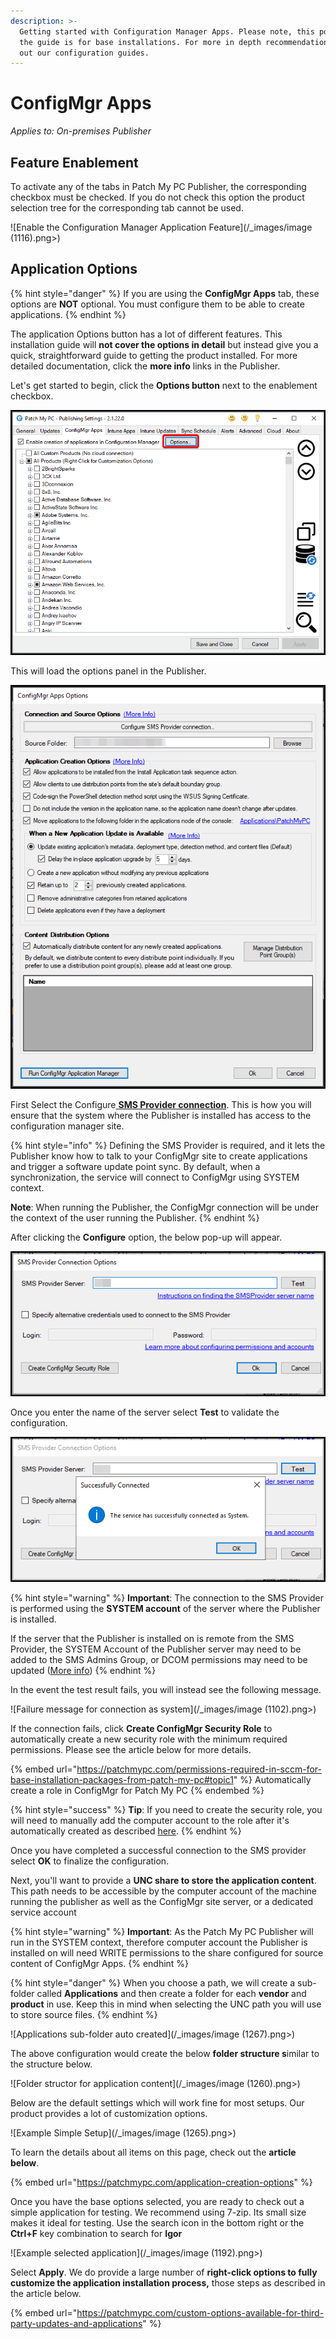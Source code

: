 ```yaml
---
description: >-
  Getting started with Configuration Manager Apps. Please note, this portion of
  the guide is for base installations. For more in depth recommendations check
  out our configuration guides.
---
```


# ConfigMgr Apps

_Applies to: On-premises Publisher_

## Feature Enablement&#x20;

To activate any of the tabs in Patch My PC Publisher, the corresponding checkbox must be checked. If you do not check this option the product selection tree for the corresponding tab cannot be used.

![Enable the Configuration Manager Application Feature](/_images/image (1116).png>)

## Application Options

{% hint style="danger" %}
If you are using the **ConfigMgr Apps** tab, these options are **NOT** optional. You must configure them to be able to create applications.
{% endhint %}

The application Options button has a lot of different features. This installation guide will **not cover the options in detail** but instead give you a quick, straightforward guide to getting the product installed. For more detailed documentation, click the **more info** links in the Publisher.

Let's get started to begin, click the **Options button** next to the enablement checkbox.

![](/_images/image-(1345).png "Click Options")

This will load the options panel in the Publisher.&#x20;

![](/_images/image-(1344).png "")

First Select the Configure[ **SMS Provider connection**](https://docs.microsoft.com/en-us/mem/configmgr/core/plan-design/hierarchy/plan-for-the-sms-provider#BKMK_PlanSMSProv). This is how you will ensure that the system where the Publisher is installed has access to the configuration manager site.

{% hint style="info" %}
Defining the SMS Provider is required, and it lets the Publisher know how to talk to your ConfigMgr site to create applications and trigger a software update point sync. By default, when a synchronization, the service will connect to ConfigMgr using SYSTEM context.

**Note**: When running the Publisher, the ConfigMgr connection will be under the context of the user running the Publisher.
{% endhint %}

After clicking the **Configure** option, the below pop-up will appear.&#x20;

![](/_images/image-(1346).png "Enter the server name where the provider service is installed.")

Once you enter the name of the server select **Test** to validate the configuration.

![](/_images/image-(1348).png "Example of validating configuration")

{% hint style="warning" %}
**Important**: The connection to the SMS Provider is performed using the **SYSTEM account** of the server where the Publisher is installed.

If the server that the Publisher is installed on is remote from the SMS Provider, the SYSTEM Account of the Publisher server may need to be added to the SMS Admins Group, or DCOM permissions may need to be updated ([More info](https://docs.microsoft.com/en-us/mem/configmgr/core/servers/manage/modify-your-infrastructure#configure-dcom-permissions-for-remote-configuration-manager-console-connections))
{% endhint %}

In the event the test result fails, you will instead see the following message.

![Failure message for connection as system](/_images/image (1102).png>)

If the connection fails, click **Create ConfigMgr Security Role** to automatically create a new security role with the minimum required permissions. Please see the article below for more details.

{% embed url="https://patchmypc.com/permissions-required-in-sccm-for-base-installation-packages-from-patch-my-pc#topic1" %}
Automatically create a role in ConfigMgr for Patch My PC
{% endembed %}

{% hint style="success" %}
**Tip**: If you need to create the security role, you will need to manually add the computer account to the role after it's automatically created as described [here](https://patchmypc.com/permissions-required-in-sccm-for-base-installation-packages-from-patch-my-pc).
{% endhint %}

Once you have completed a successful connection to the SMS provider select **OK** to finalize the configuration.

Next, you'll want to provide a **UNC share to store the application content**. This path needs to be accessible by the computer account of the machine running the publisher as well as the ConfigMgr site server, or a dedicated service account&#x20;

{% hint style="warning" %}
**Important**: As the Patch My PC Publisher will run in the SYSTEM context, therefore computer account the Publisher is installed on will need WRITE permissions to the share configured for source content of ConfigMgr Apps.
{% endhint %}

{% hint style="danger" %}
When you choose a path, we will create a sub-folder called **Applications** and then create a folder for each **vendor** and **product** in use. Keep this in mind when selecting the UNC path you will use to store source files.
{% endhint %}

![Applications sub-folder auto created](/_images/image (1267).png>)

The above configuration would create the below **folder structure s**imilar to the structure below.

![Folder structor for application content](/_images/image (1260).png>)

Below are the default settings which will work fine for most setups. Our product provides a lot of customization options.

![Example Simple Setup](/_images/image (1265).png>)

To learn the details about all items on this page, check out the **article below**.

{% embed url="https://patchmypc.com/application-creation-options" %}

Once you have the base options selected, you are ready to check out a simple application for testing. We recommend using 7-zip. Its small size makes it ideal for testing. Use the search icon in the bottom right or the **Ctrl+F** key combination to search for **Igor**

![Example selected application](/_images/image (1192).png>)

Select **Apply**. We do provide a large number of **right-click options to fully customize the application installation process,** those steps as described in the article below.

{% embed url="https://patchmypc.com/custom-options-available-for-third-party-updates-and-applications" %}